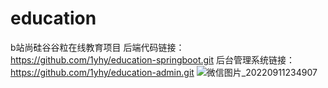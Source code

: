 # education
b站尚硅谷谷粒在线教育项目
后端代码链接：https://github.com/1yhy/education-springboot.git
后台管理系统链接：https://github.com/1yhy/education-admin.git
![微信图片_20220911234907](https://user-images.githubusercontent.com/90294833/189537080-cefe7973-be0f-4b9b-8989-c59f71bbe148.jpg)
